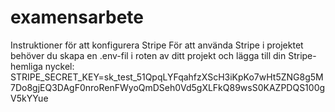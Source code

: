 # examensarbete

Instruktioner för att konfigurera Stripe
För att använda Stripe i projektet behöver du skapa en .env-fil i roten av ditt projekt och lägga till din Stripe-hemliga nyckel:
STRIPE_SECRET_KEY=sk_test_51QpqLYFqahfzXScH3iKpKo7wHt5ZNG8g5M7Do8gjEQ3DAgF0nroRenFWyoQmDSeh0Vd5gXLFkQ89wsS0KAZPDQS100gV5kYYue

